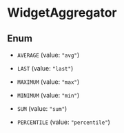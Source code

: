 

# WidgetAggregator

## Enum


* `AVERAGE` (value: `"avg"`)

* `LAST` (value: `"last"`)

* `MAXIMUM` (value: `"max"`)

* `MINIMUM` (value: `"min"`)

* `SUM` (value: `"sum"`)

* `PERCENTILE` (value: `"percentile"`)



